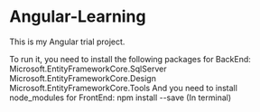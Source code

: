 # Angular-Learning
This is my Angular trial project.

To run it, you need to install the following packages for BackEnd:
<br>Microsoft.EntityFrameworkCore.SqlServer
Microsoft.EntityFrameworkCore.Design
Microsoft.EntityFrameworkCore.Tools
And you need to install node_modules for FrontEnd:
npm install --save (In terminal)
